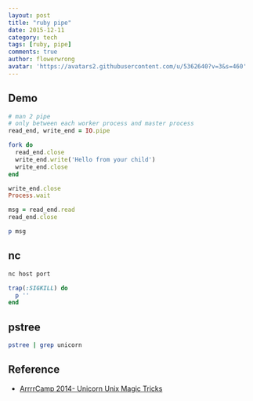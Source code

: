 ```yaml
---
layout: post
title: "ruby pipe"
date: 2015-12-11
category: tech
tags: [ruby, pipe]
comments: true
author: flowerwrong
avatar: 'https://avatars2.githubusercontent.com/u/5362640?v=3&s=460'
---
```


## Demo

```ruby
# man 2 pipe
# only between each worker process and master process
read_end, write_end = IO.pipe

fork do
  read_end.close
  write_end.write('Hello from your child')
  write_end.close
end

write_end.close
Process.wait

msg = read_end.read
read_end.close

p msg
```

## nc

```bash
nc host port
```

```ruby
trap(:SIGKILL) do
  p ''
end
```

## pstree

```bash
pstree | grep unicorn
```

## Reference

* [ArrrrCamp 2014- Unicorn Unix Magic
  Tricks](https://www.youtube.com/watch?v=DGhlQomeqKc)
